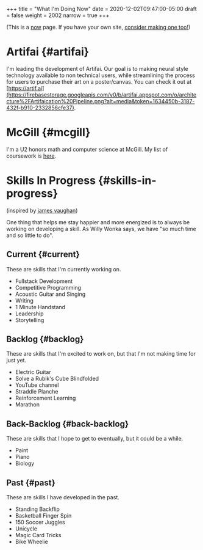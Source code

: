 +++
title = "What I'm Doing Now"
date = 2020-12-02T09:47:00-05:00
draft = false
weight = 2002
narrow = true
+++

(This is a [now](https://nownownow.com/about) page. If you have your own site, [consider making one too!](https://nownownow.com/about))


# Artifai {#artifai}

I'm leading the development of Artifai. Our goal is to making neural style technology available to non technical users, while streamlining the process for users to purchase their art on a poster/canvas. You can check it out at [https://artif.ai](https://firebasestorage.googleapis.com/v0/b/artifai.appspot.com/o/architecture%2FArtifaication%20Pipeline.png?alt=media&token=1634450b-3187-432f-b910-2332856cfe37).


# McGill {#mcgill}

I'm a U2 honors math and computer science at McGill. My list of coursework is [here](https://colekillian.com/coursework-overview/).


# Skills In Progress {#skills-in-progress}

(inspired by [james vaughan](https://jamesbvaughan.com/skills-in-progress/))

One thing that helps me stay happier and more energized is to always be working on developing a skill. As Willy Wonka says, we have "so much time and so little to do".


## Current {#current}

These are skills that I'm currently working on.

-   Fullstack Development
-   Competitive Programming
-   Acoustic Guitar and Singing
-   Writing
-   1 Minute Handstand
-   Leadership
-   Storytelling


## Backlog {#backlog}

These are skills that I'm excited to work on, but that I'm not making time for just yet.

-   Electric Guitar
-   Solve a Rubik's Cube Blindfolded
-   YouTube channel
-   Straddle Planche
-   Reinforcement Learning
-   Marathon


## Back-Backlog {#back-backlog}

These are skills that I hope to get to eventually, but it could be a while.

-   Paint
-   Piano
-   Biology


## Past {#past}

These are skills I have developed in the past.

-   Standing Backflip
-   Basketball Finger Spin
-   150 Soccer Juggles
-   Unicycle
-   Magic Card Tricks
-   Bike Wheelie
